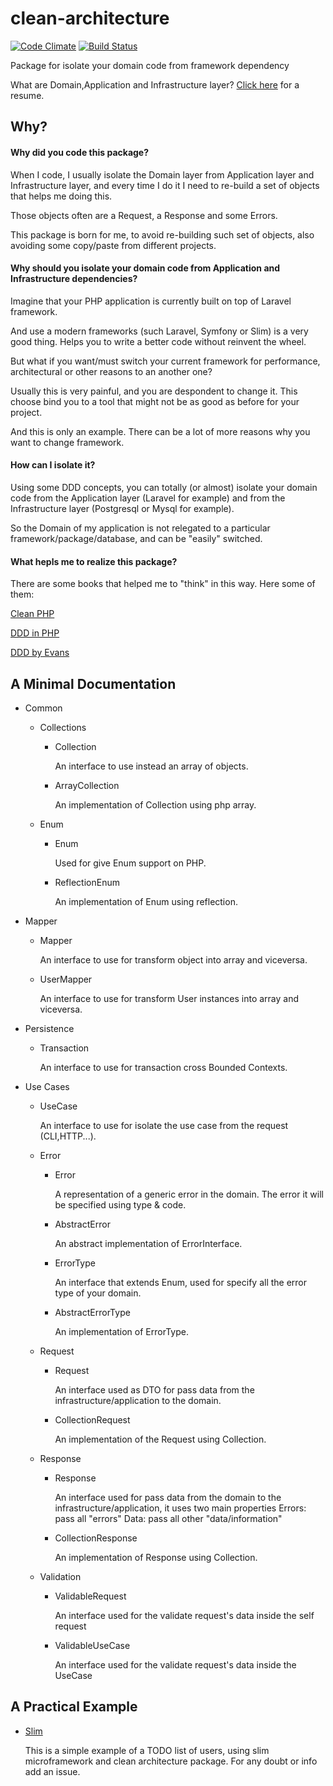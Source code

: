 # clean-architecture

[![Code Climate](https://codeclimate.com/github/damianopetrungaro/clean-architecture/badges/gpa.svg)](https://codeclimate.com/github/damianopetrungaro/clean-architecture)
[![Build Status](https://travis-ci.org/damianopetrungaro/clean-architecture.svg?branch=master)](https://travis-ci.org/damianopetrungaro/clean-architecture)

Package for isolate your domain code from framework dependency

What are Domain,Application and Infrastructure layer? [Click here](http://dddsample.sourceforge.net/architecture.html) for a resume.

## Why?

#### Why did you code this package?

When I code, I usually isolate the Domain layer from Application layer and Infrastructure layer, and every time I do it I need to re-build a set of objects that helps me doing this.

Those objects often are a Request, a Response and some Errors.

This package is born for me, to avoid re-building such set of objects, also avoiding some copy/paste from different projects.

#### Why should you isolate your domain code from Application and Infrastructure dependencies?

Imagine that your PHP application is currently built on top of Laravel framework.

And use a modern frameworks (such Laravel, Symfony or Slim) is a very good thing. Helps you to write a better code without reinvent the wheel.

But what if you want/must switch your current framework for performance, architectural or other reasons to an another one?

Usually this is very painful, and you are despondent to change it.
This choose bind you to a tool that might not be as good as before for your project.

And this is only an example. There can be a lot of more reasons why you want to change framework.


#### How can I isolate it?

Using some DDD concepts, you can totally (or almost) isolate your domain code from the Application layer (Laravel for example) and from the Infrastructure layer (Postgresql or Mysql for example).

So the Domain of my application is not relegated to a particular framework/package/database, and can be "easily" switched.

#### What hepls me to realize this package?

There are some books that helped me to "think" in this way. Here some of them:

[Clean PHP](https://leanpub.com/cleanphp)

[DDD in PHP](https://leanpub.com/ddd-in-php)

[DDD by Evans](https://domainlanguage.com/ddd/)

## A Minimal Documentation

- Common

  - Collections
  
    - Collection
      
      An interface to use instead an array of objects.
    
    - ArrayCollection
    
      An implementation of Collection using php array.
  
  - Enum
  
    - Enum
      
       Used for give Enum support on PHP.
      
    - ReflectionEnum
    
      An implementation of Enum using reflection.
  
- Mapper

  - Mapper
  
    An interface to use for transform object into array and viceversa.

  - UserMapper
  
    An interface to use for transform User instances into array and viceversa.
  
- Persistence

  - Transaction

    An interface to use for transaction cross Bounded Contexts.
  
- Use Cases

  - UseCase
    
    An interface to use for isolate the use case from the request (CLI,HTTP...).
    
  - Error
  
    - Error
    
      A representation of a generic error in the domain. The error it will be specified using type & code.
      
    - AbstractError
    
      An abstract implementation of ErrorInterface.
    
    - ErrorType
    
      An interface that extends Enum, used for specify all the error type of your domain.
      
    - AbstractErrorType
    
      An implementation of ErrorType.
    
  - Request
  
    - Request
    
      An interface used as DTO for pass data from the infrastructure/application to the domain.
    
    - CollectionRequest
    
      An implementation of the Request using Collection.
    
  - Response
  
    - Response
    
      An interface used for pass data from the domain to the infrastructure/application, it uses two main properties
      Errors: pass all "errors"
      Data:  pass all other "data/information"
      
    - CollectionResponse
    
      An implementation of Response using Collection. 
      
    
  - Validation
  
    - ValidableRequest
    
      An interface used for the validate request's data inside the self request
    
    - ValidableUseCase

      An interface used for the validate request's data inside the UseCase
      
## A Practical Example

- [Slim](https://github.com/damianopetrungaro/clean-architecture/tree/master/examples/slim)

  This is a simple example of a TODO list of users, using slim microframework and clean architecture package.
  For any doubt or info add an issue.
